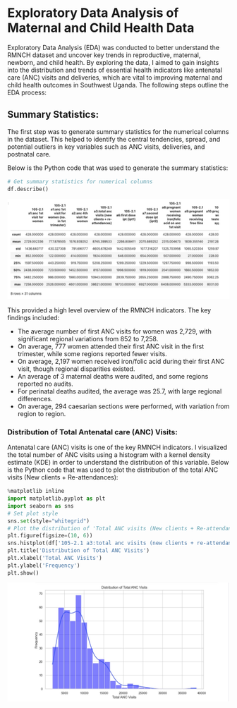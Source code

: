 # Exploratory Data Analysis of Maternal and Child Health Data
Exploratory Data Analysis (EDA) was conducted to better understand the RMNCH dataset and uncover key trends in reproductive, maternal, newborn, and child health. By exploring the data, I aimed to gain insights into the distribution and trends of essential health indicators like antenatal care (ANC) visits and deliveries, which are vital to improving maternal and child health outcomes in Southwest Uganda. The following steps outline the EDA process:

## Summary Statistics:
The first step was to generate summary statistics for the numerical columns in the dataset. This helped to identify the central tendencies, spread, and potential outliers in key variables such as ANC visits, deliveries, and postnatal care.

Below is the Python code that was used to generate the summary statistics:
```python
# Get summary statistics for numerical columns
df.describe()
```
![Summary Statistics Table](results/Summary_Statistics_Output.jpg)

This provided a high level overview of the RMNCH indicators. The key findings included:

- The average number of first ANC visits for women was 2,729, with significant regional variations from 852 to 7,258.
- On average, 777 women attended their first ANC visit in the first trimester, while some regions reported fewer visits.
- On average, 2,197 women received iron/folic acid during their first ANC visit, though regional disparities existed.
- An average of 3 maternal deaths were audited, and some regions reported no audits.
- For perinatal deaths audited, the average was 25.7, with large regional differences.
- On average, 294 caesarian sections were performed, with variation from region to region.

### Distribution of Total Antenatal care (ANC) Visits:
Antenatal care (ANC) visits is one of the key RMNCH indicators. I visualized the total number of ANC visits using a histogram with a kernel density estimate (KDE) in order to understand the distribution of this variable. Below is the Python code that was used to plot the distribution of the total ANC visits (New clients + Re-attendances):
```python
%matplotlib inline
import matplotlib.pyplot as plt
import seaborn as sns
# Set plot style
sns.set(style="whitegrid")
# Plot the distribution of 'Total ANC visits (New clients + Re-attendances)'
plt.figure(figsize=(10, 6))
sns.histplot(df['105-2.1 a3:total anc visits (new clients + re-attendances)'], kde=True, color='blue')
plt.title('Distribution of Total ANC Visits')
plt.xlabel('Total ANC Visits')
plt.ylabel('Frequency')
plt.show()
```
![Distribution of Total ANC Visits](results/Total_ANC_Visits.jpg)
